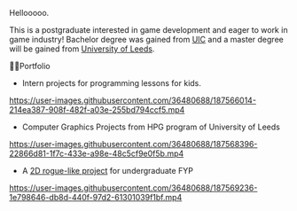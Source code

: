 Hellooooo.

This is a postgraduate interested in game development and eager to work in game industry!
Bachelor degree was gained from [UIC](https://uic.edu.cn/en/) and a master degree will be gained from [University of Leeds](https://www.leeds.ac.uk/).

😶‍🌫️Portfolio

- Intern projects for programming lessons for kids.

https://user-images.githubusercontent.com/36480688/187566014-214ea387-908f-482f-a03e-255bd794ccf5.mp4


- Computer Graphics Projects from HPG program of University of Leeds


https://user-images.githubusercontent.com/36480688/187568396-22866d81-1f7c-433e-a98e-48c5cf9e0f5b.mp4

- A [2D rogue-like project](https://github.com/Erdios/BrokenHeart) for undergraduate FYP

https://user-images.githubusercontent.com/36480688/187569236-1e798646-db8d-440f-97d2-61301039f1bf.mp4

